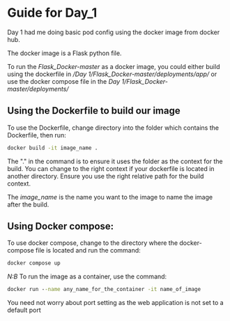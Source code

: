 # Guide for Day_1

Day 1 had me doing basic pod config using the docker image from docker hub.

The docker image is a Flask python file.

To run the *Flask_Docker-master* as a docker image, you could either build using the dockerfile in */Day 1/Flask_Docker-master/deployments/app/* or use the docker compose file in the *Day 1/Flask_Docker-master/deployments/*


## Using the Dockerfile to build our image

To use the Dockerfile, change directory into the folder which contains the Dockerfile, then run:

```cmd
docker build -it image_name .
```
The "." in the command is to ensure it uses the folder as the context for the build. You can change to the right context if your dockerfile is located in another directory. Ensure you use the right relative path for the build context.

The *image_name* is the name you want to the image to name the image after the build.

## Using Docker compose:

To use docker compose, change to the directory where the docker-compose file is located and run the command:
```cmd
docker compose up
```

_N:B_ To run the image as a container, use the command:
```cmd
docker run --name any_name_for_the_container -it name_of_image
```

You need not worry about port setting as the web application is not set to a default port
